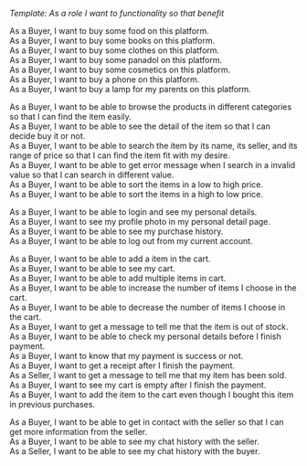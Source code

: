 _Template: As a *role* I want to *functionality* so that *benefit*_
    
As a Buyer, I want to buy some food on this platform.   
As a Buyer, I want to buy some books on this platform.   
As a Buyer, I want to buy some clothes on this platform.   
As a Buyer, I want to buy some panadol on this platform.   
As a Buyer, I want to buy some cosmetics on this platform.   
As a Buyer, I want to buy a phone on this platform.   
As a Buyer, I want to buy a lamp for my parents on this platform.   
   
As a Buyer, I want to be able to browse the products in different categories so that I can find the item easily.   
As a Buyer, I want to be able to see the detail of the item so that I can decide buy it or not.   
As a Buyer, I want to be able to search the item by its name, its seller, and its range of price so that I can find the item fit with my desire.    
As a Buyer, I want to be able to get error message when I search in a invalid value so that I can search in different value.   
As a Buyer, I want to be able to sort the items in a low to high price.   
As a Buyer, I want to be able to sort the items in a high to low price.   
   
As a Buyer, I want to be able to login and see my personal details.   
As a Buyer, I want to see my profile photo in my personal detail page.   
As a Buyer, I want to be able to see my purchase history.    
As a Buyer, I want to be able to log out from my current account.    
    
As a Buyer, I want to be able to add a item in the cart.   
As a Buyer, I want to be able to see my cart.   
As a Buyer, I want to be able to add multiple items in cart.   
As a Buyer, I want to be able to increase the number of items I choose in the cart.    
As a Buyer, I want to be able to decrease the number of items I choose in the cart.    
As a Buyer, I want to get a message to tell me that the item is out of stock.    
As a Buyer, I want to be able to check my personal details before I finish payment.    
As a Buyer, I want to know that my payment is success or not.    
As a Buyer, I want to get a receipt after I finish the payment.     
As a Seller, I want to get a message to tell me that my item has been sold.    
As a Buyer, I want to see my cart is empty after I finish the payment.    
As a Buyer, I want to add the item to the cart even though I bought this item in previous purchases.    
     
As a Buyer, I want to be able to get in contact with the seller so that I can get more information from the seller.   
As a Buyer, I want to be able to see my chat history with the seller.    
As a Seller, I want to be able to see my chat history with the buyer.    
